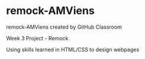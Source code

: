 # remock-AMViens
remock-AMViens created by GitHub Classroom

Week 3 Project - Remock

Using skills learned in HTML/CSS to design webpages
